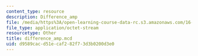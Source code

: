```yaml
---
content_type: resource
description: Difference_amp
file: /media/https%3A/open-learning-course-data-rc.s3.amazonaws.com/16-881-robust-system-design-summer-1998/d9589cacd51ecaf282f73d3b0200d3e0_difference_amp.mcd
file_type: application/octet-stream
resourcetype: Other
title: difference_amp.mcd
uid: d9589cac-d51e-caf2-82f7-3d3b0200d3e0
---
```

